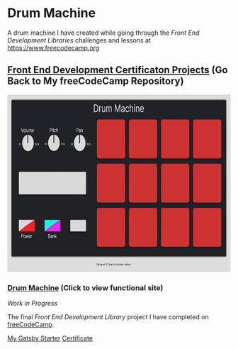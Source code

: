 # Drum Machine

A drum machine I have created while going through the _Front End Development Libraries_ challenges and lessons at https://www.freecodecamp.org

## [Front End Development Certificaton Projects](https://github.com/Squibs/freeCodeCamp#freecodecamp) (Go Back to My freeCodeCamp Repository)

<a href="https://squibs.github.io/drum-machine" tart="_blank"><img src="project documents/mockup-desktop.png" height="400" alt="Screnshot of my Drum Machine app / website"/></a>

### [Drum Machine](https://squibs.github.io/drum-machine/) (Click to view functional site)

<em>Work in Progress</em>

The final _Front End Development Library_ project I have completed on [freeCodeCamp](https://www.freecodecamp.org/).

[My Gatsby Starter]()
[Certificate]()
